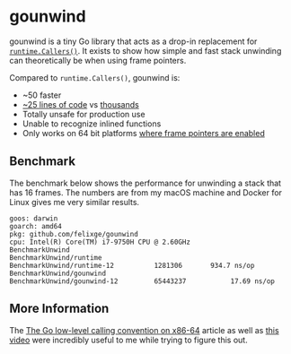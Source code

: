 # gounwind

gounwind is a tiny Go library that acts as a drop-in replacement for [`runtime.Callers()`](https://golang.org/pkg/runtime/#Callers). It exists to show how simple and fast stack unwinding can theoretically be when using frame pointers.

Compared to `runtime.Callers()`, gounwind is:

- ~50 faster
- [~25 lines of code](./gounwind.go) vs [thousands](https://github.com/golang/go/blob/go1.16.2/src/runtime/traceback.go#L76-L559)
- Totally unsafe for production use
- Unable to recognize inlined functions
- Only works on 64 bit platforms [where frame pointers are enabled](https://github.com/golang/go/blob/go1.16.2/src/runtime/runtime2.go#L1108)

## Benchmark

The benchmark below shows the performance for unwinding a stack that has 16 frames. The numbers are from my macOS machine and Docker for Linux gives me very similar results.

```
goos: darwin
goarch: amd64
pkg: github.com/felixge/gounwind
cpu: Intel(R) Core(TM) i7-9750H CPU @ 2.60GHz
BenchmarkUnwind
BenchmarkUnwind/runtime
BenchmarkUnwind/runtime-12         	1281306	      934.7 ns/op
BenchmarkUnwind/gounwind
BenchmarkUnwind/gounwind-12        	65443237	       17.69 ns/op
```

## More Information

The [The Go low-level calling convention on x86-64](https://dr-knz.net/go-calling-convention-x86-64.html) article as well as [this video](https://www.youtube.com/watch?v=PrDsGldP1Q0) were incredibly useful to me while trying to figure this out.
